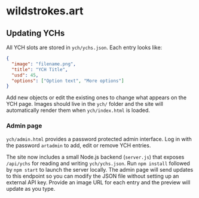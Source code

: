 # wildstrokes.art

## Updating YCHs

All YCH slots are stored in `ych/ychs.json`. Each entry looks like:

```json
{
  "image": "filename.png",
  "title": "YCH Title",
  "usd": 45,
  "options": ["Option text", "More options"]
}
```

Add new objects or edit the existing ones to change what appears on the YCH page.
Images should live in the `ych/` folder and the site will automatically render
them when `ych/index.html` is loaded.

### Admin page


`ych/admin.html` provides a password protected admin interface. Log in with the
password `artadmin` to add, edit or remove YCH entries.

The site now includes a small Node.js backend (`server.js`) that exposes
`/api/ychs` for reading and writing `ych/ychs.json`. Run `npm install` followed
by `npm start` to launch the server locally. The admin page will send updates to
this endpoint so you can modify the JSON file without setting up an external
API key. Provide an image URL for each entry and the preview will update as you
type.
